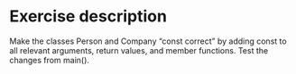 Exercise description
====================

Make the classes Person and Company “const correct” by adding const to all relevant arguments, return values, and member functions.
Test the changes from main().
